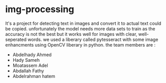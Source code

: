 # img-processing
It's a project for detecting text in images and convert it to actual text could be copied.
unfortunately the model needs more data sets to train as the accuracy is not the best but it works well for images with clear, well-seperated words.
we used a liberary called pytesseract with some image enhancments using OpenCV liberary in python.
the team members are : 
- Abdelhady Ahmed
- Hady Sameh
- Moatassem Adel
- Abdallah Fathy
- Abdelrahman hatem
